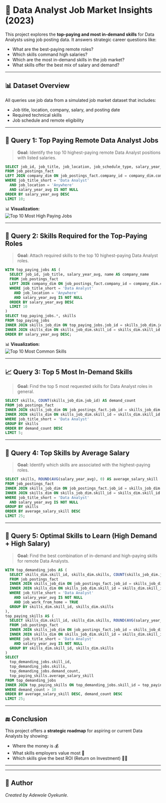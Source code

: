 
# 💼 Data Analyst Job Market Insights (2023)

This project explores the **top-paying and most in-demand skills** for Data Analysts using job posting data. It answers strategic career questions like:
- What are the best-paying remote roles?
- Which skills command high salaries?
- Which are the most in-demand skills in the job market?
- What skills offer the best mix of salary and demand?

---

## 📊 Dataset Overview

All queries use job data from a simulated job market dataset that includes:
- Job title, location, company, salary, and posting date
- Required technical skills
- Job schedule and remote eligibility

---

## 🥇 Query 1: Top Paying Remote Data Analyst Jobs

> **Goal:** Identify the top 10 highest-paying remote Data Analyst positions with listed salaries.

```sql
SELECT job_id, job_title, job_location, job_schedule_type, salary_year_avg, job_posted_date, name AS company_name
FROM job_postings_fact
LEFT JOIN company_dim ON job_postings_fact.company_id = company_dim.company_id
WHERE job_title_short = 'Data Analyst' 
  AND job_location = 'Anywhere' 
  AND salary_year_avg IS NOT NULL
ORDER BY salary_year_avg DESC
LIMIT 10;
```

📊 **Visualization:**  
![Top 10 Most High Paying Jobs](assets\pic1.png)

---

## 🧠 Query 2: Skills Required for the Top-Paying Roles

> **Goal:** Attach required skills to the top 10 highest-paying Data Analyst roles.

```sql
WITH top_paying_jobs AS (
  SELECT job_id, job_title, salary_year_avg, name AS company_name
  FROM job_postings_fact
  LEFT JOIN company_dim ON job_postings_fact.company_id = company_dim.company_id
  WHERE job_title_short = 'Data Analyst' 
    AND job_location = 'Anywhere' 
    AND salary_year_avg IS NOT NULL
  ORDER BY salary_year_avg DESC
  LIMIT 10
)
SELECT top_paying_jobs.*, skills
FROM top_paying_jobs
INNER JOIN skills_job_dim ON top_paying_jobs.job_id = skills_job_dim.job_id
INNER JOIN skills_dim ON skills_job_dim.skill_id = skills_dim.skill_id
ORDER BY salary_year_avg DESC;
```

📊 **Visualization:**  
![Top 10 Most Common Skills](assets\pic2.png)

---

## 📈 Query 3: Top 5 Most In-Demand Skills

> **Goal:** Find the top 5 most requested skills for Data Analyst roles in general.

```sql
SELECT skills, COUNT(skills_job_dim.job_id) AS demand_count
FROM job_postings_fact    
INNER JOIN skills_job_dim ON job_postings_fact.job_id = skills_job_dim.job_id
INNER JOIN skills_dim ON skills_job_dim.skill_id = skills_dim.skill_id
WHERE job_title_short = 'Data Analyst'
GROUP BY skills
ORDER BY demand_count DESC
LIMIT 5;
```



---

## 💸 Query 4: Top Skills by Average Salary

> **Goal:** Identify which skills are associated with the highest-paying roles.

```sql
SELECT skills, ROUND(AVG(salary_year_avg), 0) AS average_salary_skill
FROM job_postings_fact    
INNER JOIN skills_job_dim ON job_postings_fact.job_id = skills_job_dim.job_id
INNER JOIN skills_dim ON skills_job_dim.skill_id = skills_dim.skill_id
WHERE job_title_short = 'Data Analyst'
  AND salary_year_avg IS NOT NULL
GROUP BY skills
ORDER BY average_salary_skill DESC
LIMIT 25;
```


---

## 🎯 Query 5: Optimal Skills to Learn (High Demand + High Salary)

> **Goal:** Find the best combination of in-demand and high-paying skills for remote Data Analysts.

```sql
WITH top_demanding_jobs AS (
  SELECT skills_dim.skill_id, skills_dim.skills, COUNT(skills_job_dim.job_id) AS demand_count
  FROM job_postings_fact    
  INNER JOIN skills_job_dim ON job_postings_fact.job_id = skills_job_dim.job_id
  INNER JOIN skills_dim ON skills_job_dim.skill_id = skills_dim.skill_id
  WHERE job_title_short = 'Data Analyst'
    AND salary_year_avg IS NOT NULL
    AND job_work_from_home = TRUE
  GROUP BY skills_dim.skill_id, skills_dim.skills
),
top_paying_skills AS (
  SELECT skills_dim.skill_id, skills_dim.skills, ROUND(AVG(salary_year_avg), 0) AS average_salary_skill
  FROM job_postings_fact    
  INNER JOIN skills_job_dim ON job_postings_fact.job_id = skills_job_dim.job_id
  INNER JOIN skills_dim ON skills_job_dim.skill_id = skills_dim.skill_id
  WHERE job_title_short = 'Data Analyst'
    AND salary_year_avg IS NOT NULL
  GROUP BY skills_dim.skill_id, skills_dim.skills
)
SELECT 
  top_demanding_jobs.skill_id,
  top_demanding_jobs.skills,
  top_demanding_jobs.demand_count,
  top_paying_skills.average_salary_skill
FROM top_demanding_jobs
INNER JOIN top_paying_skills ON top_demanding_jobs.skill_id = top_paying_skills.skill_id
WHERE demand_count > 10
ORDER BY average_salary_skill DESC, demand_count DESC
LIMIT 25;
```



---

## 🔚 Conclusion

This project offers a **strategic roadmap** for aspiring or current Data Analysts by showing:
- Where the money is 💰
- What skills employers value most 🔧
- Which skills give the best ROI (Return on Investment) 🧠💸

---



---

## 👤 Author

*Created by Adewole Oyekunle.*

